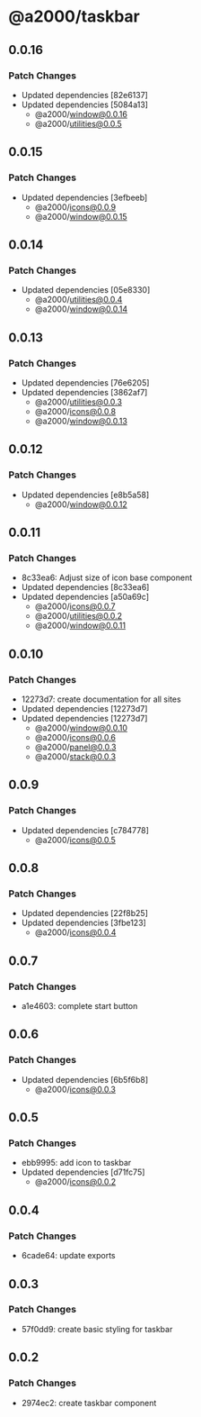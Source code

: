 # @a2000/taskbar

## 0.0.16

### Patch Changes

- Updated dependencies [82e6137]
- Updated dependencies [5084a13]
  - @a2000/window@0.0.16
  - @a2000/utilities@0.0.5

## 0.0.15

### Patch Changes

- Updated dependencies [3efbeeb]
  - @a2000/icons@0.0.9
  - @a2000/window@0.0.15

## 0.0.14

### Patch Changes

- Updated dependencies [05e8330]
  - @a2000/utilities@0.0.4
  - @a2000/window@0.0.14

## 0.0.13

### Patch Changes

- Updated dependencies [76e6205]
- Updated dependencies [3862af7]
  - @a2000/utilities@0.0.3
  - @a2000/icons@0.0.8
  - @a2000/window@0.0.13

## 0.0.12

### Patch Changes

- Updated dependencies [e8b5a58]
  - @a2000/window@0.0.12

## 0.0.11

### Patch Changes

- 8c33ea6: Adjust size of icon base component
- Updated dependencies [8c33ea6]
- Updated dependencies [a50a69c]
  - @a2000/icons@0.0.7
  - @a2000/utilities@0.0.2
  - @a2000/window@0.0.11

## 0.0.10

### Patch Changes

- 12273d7: create documentation for all sites
- Updated dependencies [12273d7]
- Updated dependencies [12273d7]
  - @a2000/window@0.0.10
  - @a2000/icons@0.0.6
  - @a2000/panel@0.0.3
  - @a2000/stack@0.0.3

## 0.0.9

### Patch Changes

- Updated dependencies [c784778]
  - @a2000/icons@0.0.5

## 0.0.8

### Patch Changes

- Updated dependencies [22f8b25]
- Updated dependencies [3fbe123]
  - @a2000/icons@0.0.4

## 0.0.7

### Patch Changes

- a1e4603: complete start button

## 0.0.6

### Patch Changes

- Updated dependencies [6b5f6b8]
  - @a2000/icons@0.0.3

## 0.0.5

### Patch Changes

- ebb9995: add icon to taskbar
- Updated dependencies [d71fc75]
  - @a2000/icons@0.0.2

## 0.0.4

### Patch Changes

- 6cade64: update exports

## 0.0.3

### Patch Changes

- 57f0dd9: create basic styling for taskbar

## 0.0.2

### Patch Changes

- 2974ec2: create taskbar component
